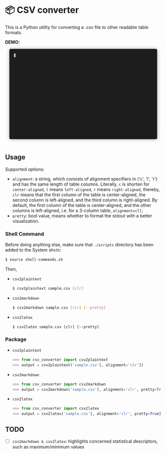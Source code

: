 📦 CSV converter
======================

This is a Python utility for converting a .csv file to other readable table formats.

**DEMO:**
![demo-gif](./imgs/demo.gif)


## Usage

Supported options:

- `alignment`: a string, which consists of alignment specifiers in ('c', 'l', 'r') and has the same length of table columns.
    Literally, `c` is shorten for `center-aligned`, `l` means `left-aligned`, `r` means `right-aligned`, thereby, `clr` means that the first column of the table is center-aligned, the second column is left-aligned, and the third column is right-aligned.
    By default, the first column of the table is center-aligned, and the other columns is left-aligned, i.e. for a 3-column table, `alignment=cll`;
- `pretty`: bool value, means whether to format the stdout with a better visualization.

### Shell Command

Before doing anything else, make sure that `./scripts` directory has been added to the System `$Path`:

```bash
$ source shell-commands.sh
```

Then,

- `csv2plaintext`

    ```bash
    $ csv2plaintext sample.csv [clr]
    ```

- `csv2markdown`

    ```bash
    $ csv2markdown sample.csv [clr] [--pretty]
    ```

- `csv2latex`

    ```
    $ csv2latex sample.csv [clr] [--pretty]
    ```

### Package

- `csv2plaintext`

    ```python
    >>> from csv_converter import csv2plaintext
    >>> output = csv2plaintext('sample.csv'[, alignment='clr'])
    ```

- `csv2markdown`

    ```python
    >>> from csv_converter import csv2markdown
    >>> output = csv2markdown('sample.csv'[, alignment='clr', pretty=True])
    ```

- `csv2latex`

    ```python
    >>> from csv_converter import csv2latex
    >>> output = csv2latex('sample.csv'[, alignment='clr', pretty=True])
    ```



## TODO

- [ ] `csv2markdown & csv2latex`: highlights concerned statistical descriptors, such as maximum/minimum values
